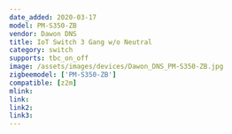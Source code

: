 ```yaml
---
date_added: 2020-03-17
model: PM-S350-ZB
vendor: Dawon DNS
title: IoT Switch 3 Gang w/o Neutral
category: switch
supports: tbc_on_off
image: /assets/images/devices/Dawon_DNS_PM-S350-ZB.jpg
zigbeemodel: ['PM-S350-ZB']
compatible: [z2m]
mlink: 
link: 
link2: 
link3: 
---
```

